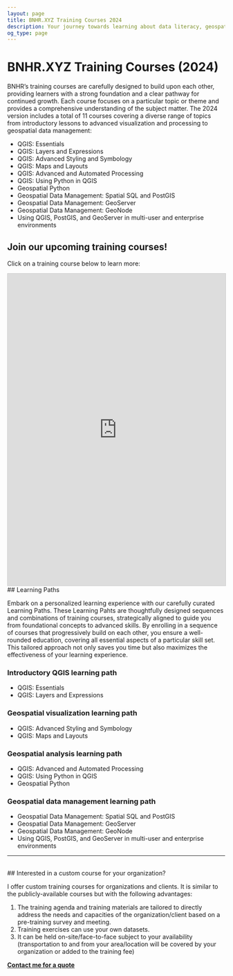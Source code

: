 ```yaml
---
layout: page
title: BNHR.XYZ Training Courses 2024
description: Your journey towards learning about data literacy, geospatial, and free and open source software starts here.
og_type: page
---
```

# BNHR.XYZ Training Courses (2024)

BNHR’s training courses are carefully designed to build upon each other, providing learners with a strong foundation and a clear pathway for continued growth. Each course focuses on a particular topic or theme and provides a comprehensive understanding of the subject matter. The 2024 version includes a total of 11 courses covering a diverse range of topics from introductory lessons to advanced visualization and processing to geospatial data management:

- QGIS: Essentials
- QGIS: Layers and Expressions
- QGIS: Advanced Styling and Symbology
- QGIS: Maps and Layouts
- QGIS: Advanced and Automated Processing
- QGIS: Using Python in QGIS
- Geospatial Python
- Geospatial Data Management: Spatial SQL and PostGIS 
- Geospatial Data Management: GeoServer
- Geospatial Data Management: GeoNode
- Using QGIS, PostGIS, and GeoServer in multi-user and enterprise environments

## Join our upcoming training courses!
Click on a training course below to learn more:
<iframe class="airtable-embed" src="https://airtable.com/embed/appYdMRAHH2BCShei/shrZmEAe1BMV5XyvY?backgroundColor=cyan&viewControls=on" frameborder="0" onmousewheel="" width="100%" height="720" style="background: transparent; border: 1px solid #ccc;"></iframe>

<br>
## Learning Paths

Embark on a personalized learning experience with our carefully curated Learning Paths. These Learning Pahts are thoughtfully designed sequences and combinations of training courses, strategically aligned to guide you from foundational concepts to advanced skills. By enrolling in a sequence of courses that progressively build on each other, you ensure a well-rounded education, covering all essential aspects of a particular skill set. This tailored approach not only saves you time but also maximizes the effectiveness of your learning experience.

### Introductory QGIS learning path
- QGIS: Essentials
- QGIS: Layers and Expressions

### Geospatial visualization learning path
- QGIS: Advanced Styling and Symbology
- QGIS: Maps and Layouts

### Geospatial analysis learning path
- QGIS: Advanced and Automated Processing
- QGIS: Using Python in QGIS
- Geospatial Python

### Geospatial data management learning path
- Geospatial Data Management: Spatial SQL and PostGIS 
- Geospatial Data Management: GeoServer
- Geospatial Data Management: GeoNode
- Using QGIS, PostGIS, and GeoServer in multi-user and enterprise environments

<hr><br>
## Interested in a custom course for your organization?

I offer custom training courses for organizations and clients.  It is similar to the publicly-available courses but with the following advantages:

1. The training agenda and training materials are tailored to directly address the needs and capacities of the organization/client based on a pre-training survey and meeting.
2. Training exercises can use your own datasets.
3. It can be held on-site/face-to-face subject to your availability (transportation to and from your area/location will be covered by your organization or added to the training fee)

<div class="d-flex justify-content-start py-2"><a
    href="{{site.baseurl}}/#contact"
    target="_blank" class="btn btn-lg bg-success col-sm-12 col-md-6" role="button"
    aria-disabled="true"><strong class="text-white">Contact me for a quote</strong></a>
</div> 

<!-- [Contact me for a quote]({{site.baseurl}}/#contact) -->